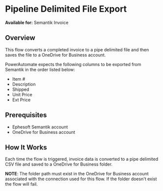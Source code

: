 # Pipeline Delimited File Export
**Available for:** Semantik Invoice

## Overview
This flow converts a completed invoice to a pipe delimited file and then saves the file to a OneDrive for Business account.

PowerAutomate expects the following columns to be exported from Semantik in the order listed below:

- Item #
- Description
- Shipped
- Unit Price
- Ext Price

## Prerequisites
* Ephesoft Semantik account
* OneDrive for Business account

## How It Works
Each time the flow is triggered, invoice data is converted to a pipe delimited CSV file and saved to a OneDrive for Business folder.

**NOTE**: The folder path must exist in the OneDrive for Business account associated with the connection used for this flow. If the folder doesn't exist the flow will fail.